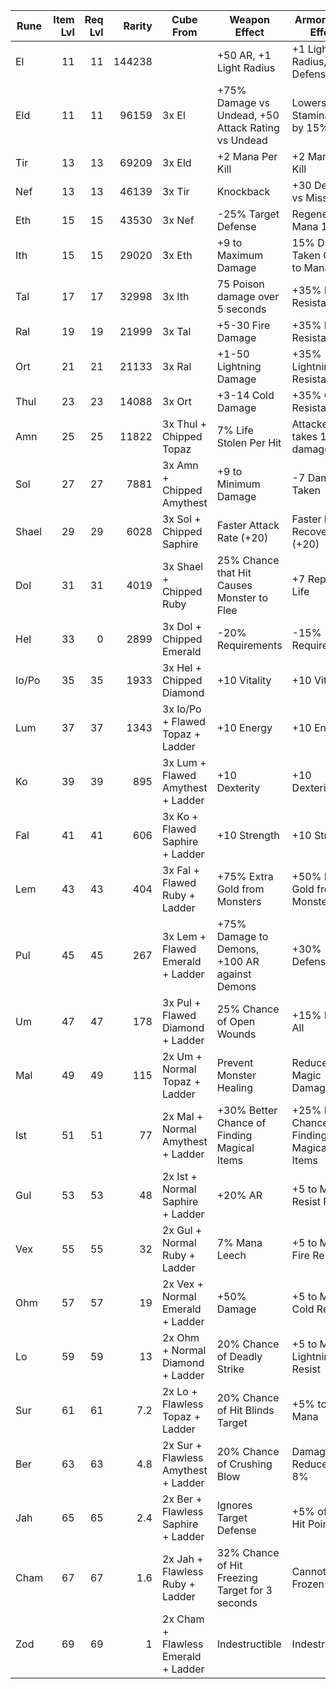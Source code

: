 | Rune  | Item Lvl  | Req Lvl   | Rarity    | Cube From                                                                 | Weapon Effect                                         | Armor/Helm Effect                             | Shield Effect                                     |
| ------| ---------:| ---------:| ---------:| --------------------------------------------------------------------------| ------------------------------------------------------| ----------------------------------------------| --------------------------------------------------|
| El    | 11        | 11        | 144238    |                                                                           | +50 AR, +1 Light Radius                               | +1 Light Radius, +15 Defense                  | +1 Light Radius, +15 Defense                      |
| Eld   | 11        | 11        | 96159     | 3x El                                                                     | +75% Damage vs Undead, +50 Attack Rating vs Undead    | Lowers Stamina drain by 15%                   | **+7% Blocking**                                  |
| Tir   | 13        | 13        | 69209     | 3x Eld                                                                    | +2 Mana Per Kill                                      | +2 Mana Per Kill                              | +2 Mana Per Kill                                  |
| Nef   | 13        | 13        | 46139     | 3x Tir                                                                    | Knockback                                             | +30 Defense vs Missile                        | +30 Defense vs Missile                            |
| Eth   | 15        | 15        | 43530     | 3x Nef                                                                    | -25% Target Defense                                   | Regenerate Mana 15%                           | Regenerate Mana 15%                               |
| Ith   | 15        | 15        | 29020     | 3x Eth                                                                    | +9 to Maximum Damage                                  | 15% Damage Taken Goes to Mana                 | 15% Damage Taken Goes to Mana                     |
| Tal   | 17        | 17        | 32998     | 3x Ith                                                                    | 75 Poison damage over 5 seconds                       | +35% Poison Resistance                        | +35% Poison Resistance                            |
| Ral   | 19        | 19        | 21999     | 3x Tal                                                                    | +5-30 Fire Damage                                     | +35% Fire Resistance                          | +35% Fire Resistance                              |
| Ort   | 21        | 21        | 21133     | 3x Ral                                                                    | +1-50 Lightning Damage                                | +35% Lightning Resistance                     | +35% Lightning Resistance                         |
| Thul  | 23        | 23        | 14088     | 3x Ort                                                                    | +3-14 Cold Damage                                     | +35% Cold Resistance                          | +35% Cold Resistance                              |
| Amn   | 25        | 25        | 11822     | 3x Thul       + Chipped       Topaz                                       | 7% Life Stolen Per Hit                                | Attacker takes 14 damage                      | Attacker takes 14 damage                          |
| Sol   | 27        | 27        | 7881      | 3x Amn        + Chipped       Amythest                                    | +9 to Minimum Damage                                  | -7 Damage Taken                               | -7 Damage Taken                                   |
| Shael | 29        | 29        | 6028      | 3x Sol        + Chipped       Saphire                                     | Faster Attack Rate (+20)                              | Faster Hit Recovery (+20)                     | **Faster Block Rate (+20)**                       |
| Dol   | 31        | 31        | 4019      | 3x Shael      + Chipped       Ruby                                        | 25% Chance that Hit Causes Monster to Flee            | +7 Replenish Life                             | +7 Replenish Life                                 |
| Hel   | 33        |  0        | 2899      | 3x Dol        + Chipped       Emerald                                     | -20% Requirements                                     | -15% Requirements                             | -15% Requirements                                 |
| Io/Po | 35        | 35        | 1933      | 3x Hel        + Chipped       Diamond                                     | +10 Vitality                                          | +10 Vitality                                  | +10 Vitality                                      |
| Lum   | 37        | 37        | 1343      | 3x Io/Po      + Flawed        Topaz               + Ladder                | +10 Energy                                            | +10 Energy                                    | +10 Energy                                        |
| Ko    | 39        | 39        | 895       | 3x Lum        + Flawed        Amythest            + Ladder                | +10 Dexterity                                         | +10 Dexterity                                 | +10 Dexterity                                     |
| Fal   | 41        | 41        | 606       | 3x Ko         + Flawed        Saphire             + Ladder                | +10 Strength                                          | +10 Strength                                  | +10 Strength                                      |
| Lem   | 43        | 43        | 404       | 3x Fal        + Flawed        Ruby                + Ladder                | +75% Extra Gold from Monsters                         | +50% Extra Gold from Monsters                 | +50% Extra Gold from Monsters                     |
| Pul   | 45        | 45        | 267       | 3x Lem        + Flawed        Emerald             + Ladder                | +75% Damage to Demons, +100 AR against Demons         | +30% Defense                                  | +30% Defense                                      |
| Um    | 47        | 47        | 178       | 3x Pul        + Flawed        Diamond             + Ladder                | 25% Chance of Open Wounds                             | +15% Resist All                               | **+22% Resist All**                               |
| Mal   | 49        | 49        | 115       | 2x Um         + Normal        Topaz               + Ladder                | Prevent Monster Healing                               | Reduce Magic Damage by 7                      | Reduce Magic Damage by 7                          |
| Ist   | 51        | 51        | 77        | 2x Mal        + Normal        Amythest            + Ladder                | +30% Better Chance of Finding Magical Items           | +25% Better Chance of Finding Magical Items   | +25% Better Chance of Finding Magical Items       |
| Gul   | 53        | 53        | 48        | 2x Ist        + Normal        Saphire             + Ladder                | +20% AR                                               | +5 to Max Resist Poison                       | +5 to Max Resist Poison                           |
| Vex   | 55        | 55        | 32        | 2x Gul        + Normal        Ruby                + Ladder                | 7% Mana Leech                                         | +5 to Max Fire Resist                         | +5 to Max Fire Resist                             |
| Ohm   | 57        | 57        | 19        | 2x Vex        + Normal        Emerald             + Ladder                | +50% Damage                                           | +5 to Max Cold Resist                         | +5 to Max Cold Resist                             |
| Lo    | 59        | 59        | 13        | 2x Ohm        + Normal        Diamond             + Ladder                | 20% Chance of Deadly Strike                           | +5 to Max Lightning Resist                    | +5 to Max Lightning Resist                        |
| Sur   | 61        | 61        | 7.2       | 2x Lo         + Flawless      Topaz               + Ladder                | 20% Chance of Hit Blinds Target                       | +5% total Mana                                | **+50 Mana**                                      |
| Ber   | 63        | 63        | 4.8       | 2x Sur        + Flawless      Amythest            + Ladder                | 20% Chance of Crushing Blow                           | Damage Reduced by 8%                          | Damage Reduced by 8%                              |
| Jah   | 65        | 65        | 2.4       | 2x Ber        + Flawless      Saphire             + Ladder                | Ignores Target Defense                                | +5% of total Hit Points                       | **+50 Hit Points**                                |
| Cham  | 67        | 67        | 1.6       | 2x Jah        + Flawless      Ruby                + Ladder                | 32% Chance of Hit Freezing Target for 3 seconds       | Cannot be Frozen                              | Cannot be Frozen                                  |
| Zod   | 69        | 69        | 1         | 2x Cham       + Flawless      Emerald             + Ladder                | Indestructible                                        | Indestructible                                | Indestructible                                    |
